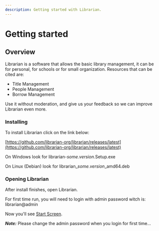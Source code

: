 ```yaml
---
description: Getting started with Librarian.
---
```


# Getting started

## Overview

Librarian is a software that allows the basic library management, it can be for personal, for schools or for small organization. Resources that can be cited are:

* Title Management
* People Management
* Borrow Management

Use it without moderation, and give us your feedback so we can improve Librarian even more.

### Installing

To install Librarian click on the link below:

[https://github.com/librarian-org/librarian/releases/latest](https://github.com/librarian-org/librarian/releases/latest)

On Windows look for librarian-_some.version_.Setup.exe

On Linux (Debian) look for librarian\__some.version_\_amd64.deb

### Opening Librarian

After install finishes, open Librarian.

For first time run, you will need to login with admin password witch is: librarian@admin

Now you'll see [Start Screen](start-screen.md).

_**Note:**_ Please change the admin password when you login for first time...
